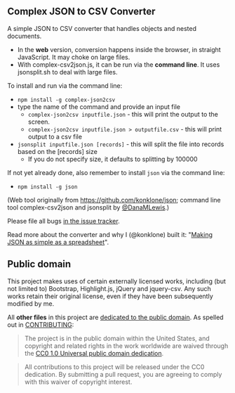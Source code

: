 ## Complex JSON to CSV Converter

A simple JSON to CSV converter that handles objects and nested documents.

* In the **web** version, conversion happens inside the browser, in straight JavaScript. It may choke on large files.
* With complex-csv2json.js, it can be run via the **command line**. It uses jsonsplit.sh to deal with large files.

To install and run via the command line:
* `npm install -g complex-json2csv`
* type the name of the command and provide an input file 
  * `complex-json2csv inputfile.json` - this will print the output to the screen. 
  * `complex-json2csv inputfile.json > outputfile.csv` - this will print output to a csv file
 * `jsonsplit inputfile.json [records]` - this will split the file into records based on the [records] size
   * If you do not specify size, it defaults to splitting by 100000

If not yet already done, also remember to install `json` via the command line:
   * `npm install -g json`

(Web tool originally from https://github.com/konklone/json; command line tool complex-csv2json and jsonsplit by [@DanaMLewis](https://github.com/danamlewis).)

Please file all bugs [in the issue tracker](https://github.com/konklone/json/issues).

Read more about the converter and why I (@konklone) built it: "[Making JSON as simple as a spreadsheet](http://sunlightfoundation.com/blog/2014/03/11/making-json-as-simple-as-a-spreadsheet/)".

## Public domain

This project makes uses of certain externally licensed works, including (but not limited to) Bootstrap, Highlight.js, jQuery and jquery-csv. Any such works retain their original license, even if they have been subsequently modified by me.

All **other files** in this project are [dedicated to the public domain](LICENSE). As spelled out in [CONTRIBUTING](CONTRIBUTING.md):

> The project is in the public domain within the United States, and copyright and related rights in the work worldwide are waived through the [CC0 1.0 Universal public domain dedication](http://creativecommons.org/publicdomain/zero/1.0/).

> All contributions to this project will be released under the CC0 dedication. By submitting a pull request, you are agreeing to comply with this waiver of copyright interest.
